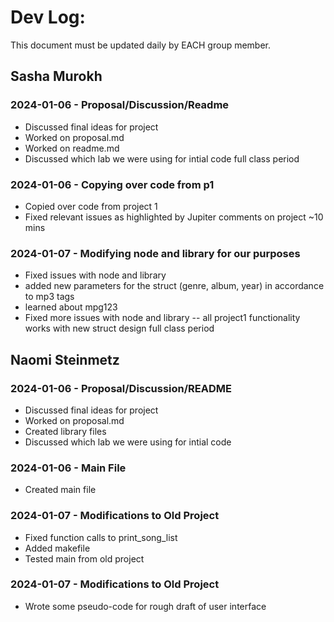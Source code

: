 # Dev Log:

This document must be updated daily by EACH group member.

## Sasha Murokh

### 2024-01-06 - Proposal/Discussion/Readme
- Discussed final ideas for project
- Worked on proposal.md
- Worked on readme.md
- Discussed which lab we were using for intial code
full class period

### 2024-01-06 - Copying over code from p1
- Copied over code from project 1
- Fixed relevant issues as highlighted by Jupiter comments on project
~10 mins

### 2024-01-07 - Modifying node and library for our purposes
- Fixed issues with node and library
- added new parameters for the struct (genre, album, year) in accordance to mp3 tags
- learned about mpg123
- Fixed more issues with node and library -- all project1 functionality works with new struct design
full class period

## Naomi Steinmetz

### 2024-01-06 - Proposal/Discussion/README
- Discussed final ideas for project
- Worked on proposal.md
- Created library files
- Discussed which lab we were using for intial code

### 2024-01-06 - Main File
- Created main file

### 2024-01-07 - Modifications to Old Project
- Fixed function calls to print_song_list
- Added makefile
- Tested main from old project

### 2024-01-07 - Modifications to Old Project
- Wrote some pseudo-code for rough draft of user interface